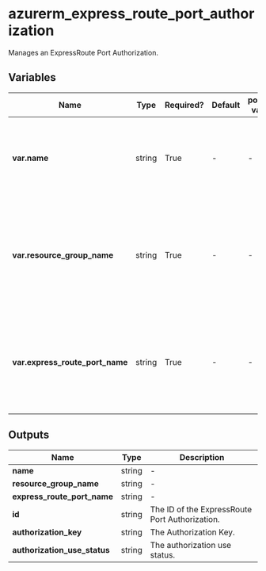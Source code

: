 # azurerm_express_route_port_authorization

Manages an ExpressRoute Port Authorization.

## Variables

| Name | Type | Required? | Default  | possible values | Description |
| ---- | ---- | --------- | -------- | ----------- | ----------- |
| **var.name** | string | True | -  |  -  | The name of the ExpressRoute Port. Changing this forces a new resource to be created. | 
| **var.resource_group_name** | string | True | -  |  -  | The name of the resource group in which to create the ExpressRoute Port. Changing this forces a new resource to be created. | 
| **var.express_route_port_name** | string | True | -  |  -  | The name of the Express Route Port in which to create the Authorization. Changing this forces a new resource to be created. | 



## Outputs

| Name | Type | Description |
| ---- | ---- | --------- | 
| **name** | string  | - | 
| **resource_group_name** | string  | - | 
| **express_route_port_name** | string  | - | 
| **id** | string  | The ID of the ExpressRoute Port Authorization. | 
| **authorization_key** | string  | The Authorization Key. | 
| **authorization_use_status** | string  | The authorization use status. | 